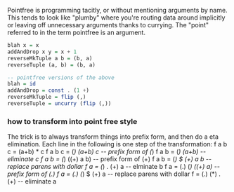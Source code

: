 Pointfree is programming tacitly, or without mentioning arguments by name. This tends to look like "plumby" where you're routing data around implicitly or leaving off unnecessary arguments thanks to currying. The "point" referred to in the term pointfree is an argument.
```haskell
blah x = x
addAndDrop x y = x + 1
reverseMkTuple a b = (b, a)
reverseTuple (a, b) = (b, a)

-- pointfree versions of the above
blah = id
addAndDrop = const . (1 +)
reverseMkTuple = flip (,)
reverseTuple = uncurry (flip (,))
```

### how to transform into point free style
The trick is to always transform things into prefix form, and then do a eta elimination. Each line in the following is one step of the transformation:
f a b c = (a+b) * c 
f a b c = (*) (a+b) c  -- prefix form of (*)
f a b = (*) (a+b)      -- eliminate c
f a b = (*) ((+) a b)  -- prefix form of (+)
f a b = (*) $ (+) a b  -- replace parens with dollar
f a = (*) . (+) a      -- elminate b
f a = (.) (*) ((+) a)  -- prefix form of (.)
f a = (.) (*) $ (+) a  -- replace parens with dollar
f = (.) (*) . (+)      -- eliminate a
